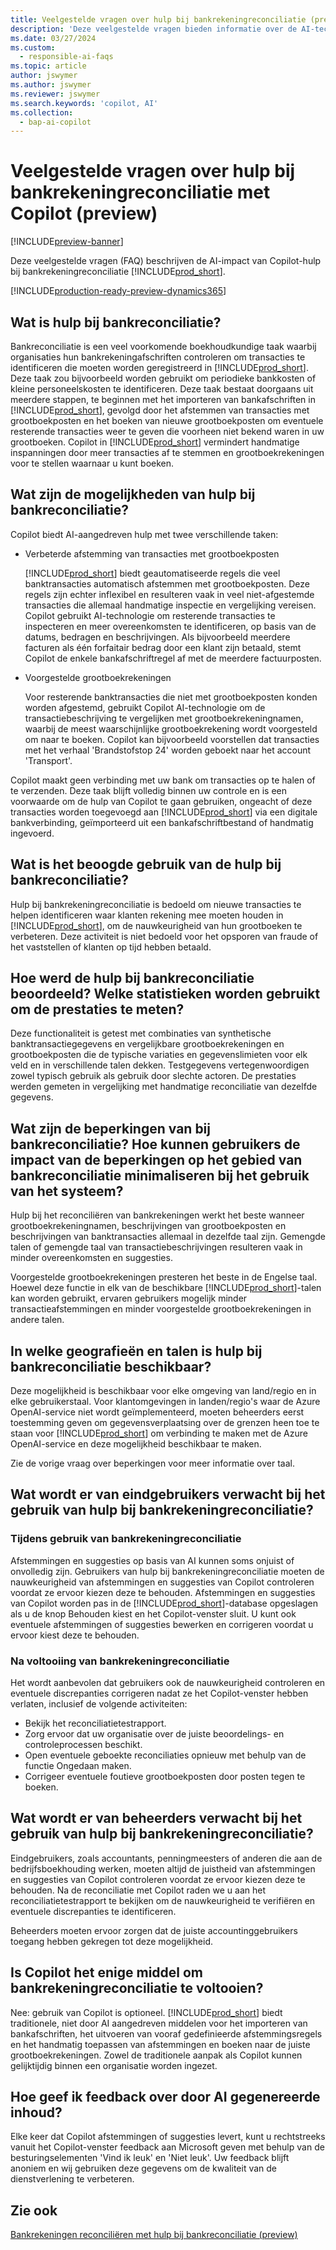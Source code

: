 ```yaml
---
title: Veelgestelde vragen over hulp bij bankrekeningreconciliatie (preview) met Copilot
description: 'Deze veelgestelde vragen bieden informatie over de AI-technologie die wordt gebruikt voor het reconciliëren van bankrekeningen en afschriften in Business Central. Dit bevat belangrijke overwegingen en details over hoe AI wordt gebruikt, hoe het is getest en geëvalueerd en eventuele specifieke beperkingen.'
ms.date: 03/27/2024
ms.custom:
  - responsible-ai-faqs
ms.topic: article
author: jswymer
ms.author: jswymer
ms.reviewer: jswymer
ms.search.keywords: 'copilot, AI'
ms.collection:
  - bap-ai-copilot
---
```


# <a name="faq-for-bank-account-reconciliation-assist-with-copilot-preview"></a>Veelgestelde vragen over hulp bij bankrekeningreconciliatie met Copilot (preview)

[!INCLUDE[preview-banner](includes/preview-banner.md)]

Deze veelgestelde vragen (FAQ) beschrijven de AI-impact van Copilot-hulp bij bankrekeningreconciliatie [!INCLUDE[prod_short](includes/prod_short.md)].

[!INCLUDE[production-ready-preview-dynamics365](includes/production-ready-preview-dynamics365.md)]

## <a name="what-is-bank-reconciliation-assist"></a>Wat is hulp bij bankreconciliatie?

Bankreconciliatie is een veel voorkomende boekhoudkundige taak waarbij organisaties hun bankrekeningafschriften controleren om transacties te identificeren die moeten worden geregistreerd in [!INCLUDE[prod_short](includes/prod_short.md)]. Deze taak zou bijvoorbeeld worden gebruikt om periodieke bankkosten of kleine personeelskosten te identificeren. Deze taak bestaat doorgaans uit meerdere stappen, te beginnen met het importeren van bankafschriften in [!INCLUDE[prod_short](includes/prod_short.md)], gevolgd door het afstemmen van transacties met grootboekposten en het boeken van nieuwe grootboekposten om eventuele resterende transacties weer te geven die voorheen niet bekend waren in uw grootboeken. Copilot in [!INCLUDE[prod_short](includes/prod_short.md)] vermindert handmatige inspanningen door meer transacties af te stemmen en grootboekrekeningen voor te stellen waarnaar u kunt boeken. 

## <a name="what-are-capabilities-of-bank-reconciliation-assist"></a>Wat zijn de mogelijkheden van hulp bij bankreconciliatie?

Copilot biedt AI-aangedreven hulp met twee verschillende taken: 

- Verbeterde afstemming van transacties met grootboekposten 

   [!INCLUDE[prod_short](includes/prod_short.md)] biedt geautomatiseerde regels die veel banktransacties automatisch afstemmen met grootboekposten. Deze regels zijn echter inflexibel en resulteren vaak in veel niet-afgestemde transacties die allemaal handmatige inspectie en vergelijking vereisen. Copilot gebruikt AI-technologie om resterende transacties te inspecteren en meer overeenkomsten te identificeren, op basis van de datums, bedragen en beschrijvingen. Als bijvoorbeeld meerdere facturen als één forfaitair bedrag door een klant zijn betaald, stemt Copilot de enkele bankafschriftregel af met de meerdere factuurposten. 
 
- Voorgestelde grootboekrekeningen 

   Voor resterende banktransacties die niet met grootboekposten konden worden afgestemd, gebruikt Copilot AI-technologie om de transactiebeschrijving te vergelijken met grootboekrekeningnamen, waarbij de meest waarschijnlijke grootboekrekening wordt voorgesteld om naar te boeken. Copilot kan bijvoorbeeld voorstellen dat transacties met het verhaal 'Brandstofstop 24' worden geboekt naar het account 'Transport'. 

Copilot maakt geen verbinding met uw bank om transacties op te halen of te verzenden. Deze taak blijft volledig binnen uw controle en is een voorwaarde om de hulp van Copilot te gaan gebruiken, ongeacht of deze transacties worden toegevoegd aan [!INCLUDE[prod_short](includes/prod_short.md)] via een digitale bankverbinding, geïmporteerd uit een bankafschriftbestand of handmatig ingevoerd. 

## <a name="what-is-the-intended-use-of-bank-reconciliation-assist"></a>Wat is het beoogde gebruik van de hulp bij bankreconciliatie?

Hulp bij bankrekeningreconciliatie is bedoeld om nieuwe transacties te helpen identificeren waar klanten rekening mee moeten houden in [!INCLUDE[prod_short](includes/prod_short.md)], om de nauwkeurigheid van hun grootboeken te verbeteren. Deze activiteit is niet bedoeld voor het opsporen van fraude of het vaststellen of klanten op tijd hebben betaald.   

## <a name="how-was-bank-reconciliation-assist-evaluated-what-metrics-are-used-to-measure-performance"></a>Hoe werd de hulp bij bankreconciliatie beoordeeld? Welke statistieken worden gebruikt om de prestaties te meten?

Deze functionaliteit is getest met combinaties van synthetische banktransactiegegevens en vergelijkbare grootboekrekeningen en grootboekposten die de typische variaties en gegevenslimieten voor elk veld en in verschillende talen dekken. Testgegevens vertegenwoordigen zowel typisch gebruik als gebruik door slechte actoren. De prestaties werden gemeten in vergelijking met handmatige reconciliatie van dezelfde gegevens. 

## <a name="what-are-the-limitations-of-bank-reconciliation-assist-how-can-users-minimize-the-impact-of-the-bank-reconciliation-limitations-when-using-the-system"></a>Wat zijn de beperkingen van bij bankreconciliatie? Hoe kunnen gebruikers de impact van de beperkingen op het gebied van bankreconciliatie minimaliseren bij het gebruik van het systeem?

Hulp bij het reconciliëren van bankrekeningen werkt het beste wanneer grootboekrekeningnamen, beschrijvingen van grootboekposten en beschrijvingen van banktransacties allemaal in dezelfde taal zijn. Gemengde talen of gemengde taal van transactiebeschrijvingen resulteren vaak in minder overeenkomsten en suggesties. 

Voorgestelde grootboekrekeningen presteren het beste in de Engelse taal. Hoewel deze functie in elk van de beschikbare [!INCLUDE[prod_short](includes/prod_short.md)]-talen kan worden gebruikt, ervaren gebruikers mogelijk minder transactieafstemmingen en minder voorgestelde grootboekrekeningen in andere talen. 
<!--

## <a name="what-operational-factors-and-settings-allow-for-effective-and-responsible-use-of-the-feature"></a>What operational factors and settings allow for effective and responsible use of the feature?


-->
## <a name="in-which-geographies-and-languages-is-bank-reconciliation-assist-available"></a>In welke geografieën en talen is hulp bij bankreconciliatie beschikbaar?

Deze mogelijkheid is beschikbaar voor elke omgeving van land/regio en in elke gebruikerstaal. Voor klantomgevingen in landen/regio's waar de Azure OpenAI-service niet wordt geïmplementeerd, moeten beheerders eerst toestemming geven om gegevensverplaatsing over de grenzen heen toe te staan voor [!INCLUDE[prod_short](includes/prod_short.md)] om verbinding te maken met de Azure OpenAI-service en deze mogelijkheid beschikbaar te maken. 

Zie de vorige vraag over beperkingen voor meer informatie over taal.  

## <a name="what-is-expected-of-end-users-when-operating-bank-account-reconciliation-assist"></a>Wat wordt er van eindgebruikers verwacht bij het gebruik van hulp bij bankrekeningreconciliatie?

### <a name="while-using-bank-account-reconciliation"></a>Tijdens gebruik van bankrekeningreconciliatie

Afstemmingen en suggesties op basis van AI kunnen soms onjuist of onvolledig zijn. Gebruikers van hulp bij bankrekeningreconciliatie moeten de nauwkeurigheid van afstemmingen en suggesties van Copilot controleren voordat ze ervoor kiezen deze te behouden. Afstemmingen en suggesties van Copilot worden pas in de [!INCLUDE[prod_short](includes/prod_short.md)]-database opgeslagen als u de knop Behouden kiest en het Copilot-venster sluit. U kunt ook eventuele afstemmingen of suggesties bewerken en corrigeren voordat u ervoor kiest deze te behouden. 

### <a name="after-completing-bank-account-reconciliation"></a>Na voltooiing van bankrekeningreconciliatie

Het wordt aanbevolen dat gebruikers ook de nauwkeurigheid controleren en eventuele discrepanties corrigeren nadat ze het Copilot-venster hebben verlaten, inclusief de volgende activiteiten: 

- Bekijk het reconciliatietestrapport. 
- Zorg ervoor dat uw organisatie over de juiste beoordelings- en controleprocessen beschikt. 
- Open eventuele geboekte reconciliaties opnieuw met behulp van de functie Ongedaan maken. 
- Corrigeer eventuele foutieve grootboekposten door posten tegen te boeken. 

## <a name="what-is-expected-of-administrators-and-end-users-when-operating-bank-account-reconciliation-assist"></a>Wat wordt er van beheerders verwacht bij het gebruik van hulp bij bankrekeningreconciliatie?

Eindgebruikers, zoals accountants, penningmeesters of anderen die aan de bedrijfsboekhouding werken, moeten altijd de juistheid van afstemmingen en suggesties van Copilot controleren voordat ze ervoor kiezen deze te behouden. Na de reconciliatie met Copilot raden we u aan het reconciliatietestrapport te bekijken om de nauwkeurigheid te verifiëren en eventuele discrepanties te identificeren. 

Beheerders moeten ervoor zorgen dat de juiste accountinggebruikers toegang hebben gekregen tot deze mogelijkheid. 

## <a name="is-copilot-the-only-means-to-completing-bank-account-reconciliation"></a>Is Copilot het enige middel om bankrekeningreconciliatie te voltooien?

Nee: gebruik van Copilot is optioneel. [!INCLUDE[prod_short](includes/prod_short.md)] biedt traditionele, niet door AI aangedreven middelen voor het importeren van bankafschriften, het uitvoeren van vooraf gedefinieerde afstemmingsregels en het handmatig toepassen van afstemmingen en boeken naar de juiste grootboekrekeningen. Zowel de traditionele aanpak als Copilot kunnen gelijktijdig binnen een organisatie worden ingezet. 

## <a name="how-do-i-give-feedback-about-ai-generated-content"></a>Hoe geef ik feedback over door AI gegenereerde inhoud?

Elke keer dat Copilot afstemmingen of suggesties levert, kunt u rechtstreeks vanuit het Copilot-venster feedback aan Microsoft geven met behulp van de besturingselementen 'Vind ik leuk' en 'Niet leuk'. Uw feedback blijft anoniem en wij gebruiken deze gegevens om de kwaliteit van de dienstverlening te verbeteren.


## <a name="see-also"></a>Zie ook

[Bankrekeningen reconciliëren met hulp bij bankreconciliatie (preview)](bank-reconciliation-with-copilot.md)
